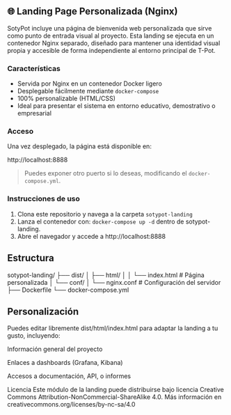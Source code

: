 ## 🌐 Landing Page Personalizada (Nginx)

SotyPot incluye una página de bienvenida web personalizada que sirve como punto de entrada visual al proyecto. Esta landing se ejecuta en un contenedor Nginx separado, diseñado para mantener una identidad visual propia y accesible de forma independiente al entorno principal de T-Pot.

### Características

- Servida por Nginx en un contenedor Docker ligero
- Desplegable fácilmente mediante `docker-compose`
- 100% personalizable (HTML/CSS)
- Ideal para presentar el sistema en entorno educativo, demostrativo o empresarial

### Acceso

Una vez desplegado, la página está disponible en:

http://localhost:8888

> Puedes exponer otro puerto si lo deseas, modificando el `docker-compose.yml`.

### Instrucciones de uso

1. Clona este repositorio y navega a la carpeta `sotypot-landing`
2. Lanza el contenedor con: `docker-compose up -d` dentro de sotypot-landing.
3. Abre el navegador y accede a http://localhost:8888



## Estructura

sotypot-landing/
├── dist/
│   ├── html/
│   │   └── index.html      # Página personalizada
│   └── conf/
│       └── nginx.conf      # Configuración del servidor
├── Dockerfile
└── docker-compose.yml

## Personalización
Puedes editar libremente dist/html/index.html para adaptar la landing a tu gusto, incluyendo:

Información general del proyecto

Enlaces a dashboards (Grafana, Kibana)

Accesos a documentación, API, o informes

Licencia
Este módulo de la landing puede distribuirse bajo licencia Creative Commons Attribution-NonCommercial-ShareAlike 4.0.
Más información en creativecommons.org/licenses/by-nc-sa/4.0